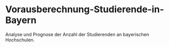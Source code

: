 # Vorausberechnung-Studierende-in-Bayern
Analyse und Prognose der Anzahl der Studierenden an bayerischen Hochschulen.
